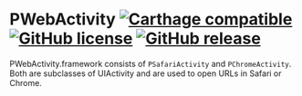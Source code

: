 # PWebActivity [![Carthage compatible](https://img.shields.io/badge/Carthage-compatible-4BC51D.svg?style=flat)](https://github.com/Carthage/Carthage) [![GitHub license](https://img.shields.io/badge/license-MIT-lightgrey.svg)](https://github.com/satoshimuraki/PWebActivity/blob/master/LICENSE) [![GitHub release](https://img.shields.io/github/release/satoshimuraki/PWebActivity.svg)](https://github.com/satoshimuraki/PWebActivity/releases)

PWebActivity.framework consists of `PSafariActivity` and `PChromeActivity`. Both are subclasses of UIActivity and are used to open URLs in Safari or Chrome.
